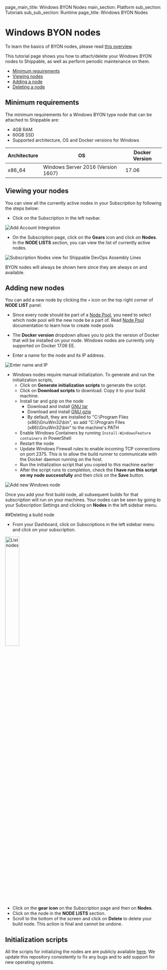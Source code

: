 page_main_title: Windows BYON Nodes
main_section: Platform
sub_section: Tutorials
sub_sub_section: Runtime
page_title: Windows BYON Nodes

# Windows BYON nodes

To learn the basics of BYON nodes, please read [this overview](/platform/runtime/nodes/#custom-nodes).

This tutorial page shows you how to attach/delete your Windows BYON nodes to Shippable, as well as perform periodic maintenance on them.

* [Minimum requirements](#requirements)
* [Viewing nodes](#view-nodes)
* [Adding a node](#add-node)
* [Deleting a node](#delete-node)

<a name="requirements"></a>
## Minimum requirements
The minimum requirements for a Windows BYON type node that can be attached to Shippable are:

* 4GB RAM
* 60GB SSD
* Supported architecture, OS and Docker versions for Windows

|Architecture|OS|Docker Version|
|---|---|---|
|x86_64|Windows Server 2016 (Version 1607)|17.06|


<a name="view-nodes"></a>
## Viewing your nodes

You can view all the currently active nodes in your Subscription by following the steps below:

* Click on the Subscription in the left navbar.

<img src="/images/getting-started/account-settings.png" alt="Add Account Integration">

* On the Subscription page, click on the **Gears** icon and click on **Nodes**. In the **NODE LISTS** section, you can view the list of currently active nodes.

<img src="/images/platform/management/subscription-nodes-list.png" alt="Subscription Nodes view for Shippable DevOps Assembly Lines" style="vertical-align: middle;display: block;margin-left: auto;margin-right: auto;"/>

BYON nodes will always be shown here since they are always on and available.

<a name="add-node"></a>
## Adding new nodes

You can add a new node by clicking the `+` icon on the top right corner of **NODE LIST** panel.

* Since every node should be part of a [Node Pool](/platform/management/subscription/node-pools), you need to select which node pool will the new node be a part of. Read [Node Pool](/platform/management/subscription/node-pools) documentation to learn how to create node pools

* The **Docker version** dropdown allows you to pick the version of Docker that will be installed on your node. Windows nodes are currently only supported on Docker 17.06 EE.

* Enter a name for the node and its IP address.
<img src="/images/getting-started/byon-name-ip.png" alt="Enter name and IP">

* Windows nodes require manual initialization. To generate and run the initialization scripts,
    * Click on **Generate initialization scripts** to generate the script.
    * Click on **Download scripts** to download. Copy it to your build machine.
    * Install tar and gzip on the node
        * Download and install [GNU tar](http://gnuwin32.sourceforge.net/downlinks/tar-bin.php)
        * Download and install [GNU gzip](http://gnuwin32.sourceforge.net/downlinks/gzip.php)
        * By default, they are installed to "C:\Program Files (x86)\GnuWin32\bin", so add "C:\Program Files (x86)\GnuWin32\bin" to the machine's PATH
    * Enable Windows Containers by running `Install-WindowsFeature containers` in PowerShell
    * Restart the node
    * Update Windows Firewall rules to enable incoming TCP connections on port 2375. This is to allow the build runner to communicate with the Docker daemon running on the host.
    * Run the initialization script that you copied to this machine earlier
    * After the script runs to completion, check the **I have run this script on my node successfully** and then click on the **Save** button.
    
<img src="/images/platform/management/subscription-nodes-add-byon-manual-windows.png" alt="Add new Windows node" style="vertical-align: middle;display: block;margin-left: auto;margin-right: auto;"/>

Once you add your first build node, all subsequent builds for that subscription
will run on your machines. Your nodes can be seen by going to your Subscription Settings and clicking on **Nodes** in the left sidebar menu.

<a name="delete-node"></a>
##Deleting a build node

- From your Dashboard, click on Subscriptions in the left sidebar menu and click on your subscription.

<img width="30%" height="30%" src="/images/platform/integrations/list-subscriptions.png" alt="List nodes">

- Click on the **gear icon** on the Subscription page and then on **Nodes**.
- Click on the node in the **NODE LISTS** section.
- Scroll to the bottom of the screen and click on **Delete** to delete your build node. This action is final and cannot be undone.

## Initialization scripts
All the scripts for initializing the nodes are are publicly available [here](https://github.com/Shippable/node). We update this repository consistently to fix any bugs and to add support for new operating systems.
